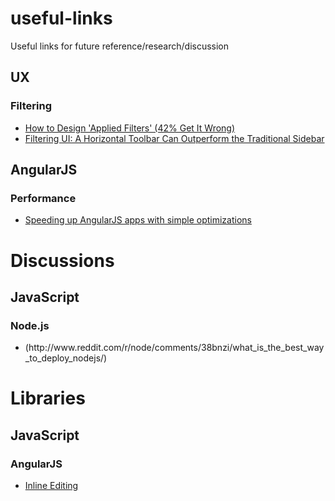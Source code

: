 # useful-links
Useful links for future reference/research/discussion

## UX

### Filtering

* [How to Design 'Applied Filters' (42% Get It Wrong)](http://baymard.com/blog/how-to-design-applied-filters)
* [Filtering UI: A Horizontal Toolbar Can Outperform the Traditional Sidebar](http://baymard.com/blog/horizontal-filtering-sorting-design)

## AngularJS

### Performance

* [Speeding up AngularJS apps with simple optimizations](https://www.binpress.com/tutorial/speeding-up-angular-js-with-simple-optimizations/135)

# Discussions

## JavaScript

### Node.js

* <div What="Node.js?" is="" the="" best="" way="" to="" deploy=""></div>(http://www.reddit.com/r/node/comments/38bnzi/what_is_the_best_way_to_deploy_nodejs/)

# Libraries

## JavaScript

### AngularJS

* [Inline Editing](http://vitalets.github.io/angular-xeditable)
